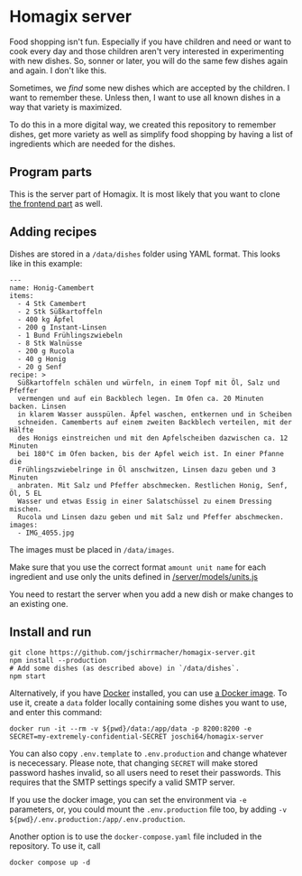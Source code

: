 # Homagix server

Food shopping isn't fun. Especially if you have children and need or want to cook every day and those children aren't very interested in experimenting with new dishes. So, sonner or later, you will do the same few dishes again and again. I don't like this.

Sometimes, we _find_ some new dishes which are accepted by the children. I want to remember these. Unless then, I want to use all known dishes in a way that variety is maximized.

To do this in a more digital way, we created this repository to remember dishes, get more variety as well as simplify food shopping by having a list of ingredients which are needed for the dishes.

## Program parts

This is the server part of Homagix. It is most likely that you want to clone [the frontend part](https://github.com/jschirrmacher/homagix-frontend) as well.

## Adding recipes

Dishes are stored in a `/data/dishes` folder using YAML format. This looks like in this example:

    ---
    name: Honig-Camembert
    items:
      - 4 Stk Camembert
      - 2 Stk Süßkartoffeln
      - 400 kg Äpfel
      - 200 g Instant-Linsen
      - 1 Bund Frühlingszwiebeln
      - 8 Stk Walnüsse
      - 200 g Rucola
      - 40 g Honig
      - 20 g Senf
    recipe: >
      Süßkartoffeln schälen und würfeln, in einem Topf mit Öl, Salz und Pfeffer
      vermengen und auf ein Backblech legen. Im Ofen ca. 20 Minuten backen. Linsen
      in klarem Wasser ausspülen. Äpfel waschen, entkernen und in Scheiben
      schneiden. Camemberts auf einem zweiten Backblech verteilen, mit der Hälfte
      des Honigs einstreichen und mit den Apfelscheiben dazwischen ca. 12 Minuten
      bei 180°C im Ofen backen, bis der Apfel weich ist. In einer Pfanne die
      Frühlingszwiebelringe in Öl anschwitzen, Linsen dazu geben und 3 Minuten
      anbraten. Mit Salz und Pfeffer abschmecken. Restlichen Honig, Senf, Öl, 5 EL
      Wasser und etwas Essig in einer Salatschüssel zu einem Dressing mischen.
      Rucola und Linsen dazu geben und mit Salz und Pfeffer abschmecken.
    images:
      - IMG_4055.jpg

The images must be placed in `/data/images`.

Make sure that you use the correct format `amount unit name` for each ingredient and use only the units
defined in [/server/models/units.js](./blob/master/server/models/units.js)

You need to restart the server when you add a new dish or make changes to an existing one.

## Install and run

    git clone https://github.com/jschirrmacher/homagix-server.git
    npm install --production
    # Add some dishes (as described above) in `/data/dishes`.
    npm start

Alternatively, if you have [Docker](https://docs.docker.com/get-docker/) installed, you can use [a Docker image](https://hub.docker.com/r/joschi64/homagix-server). To use it, create a `data` folder locally containing some dishes you want to use, and enter this command:

    docker run -it --rm -v ${pwd}/data:/app/data -p 8200:8200 -e SECRET=my-extremely-confidential-SECRET joschi64/homagix-server

You can also copy `.env.template` to `.env.production` and change whatever is nececessary. Please note, that changing `SECRET` will make stored password hashes invalid, so all users need to reset their passwords. This requires that the SMTP settings specify a valid SMTP server.

If you use the docker image, you can set the environment via `-e` parameters, or, you could mount the `.env.production` file too, by adding `-v ${pwd}/.env.production:/app/.env.production`.

Another option is to use the `docker-compose.yaml` file included in the repository. To use it, call

    docker compose up -d
